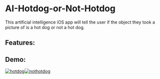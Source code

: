 # AI-Hotdog-or-Not-Hotdog
This artificial intelligence iOS app will tell the user if the object they took a picture of is a hot dog or not a hot dog.

## Features:

## Demo:

<a style="float:left;" href="https://media.giphy.com/media/VbE3UYeZ2ywdJH0hej/giphy.gif"><img src="https://media.giphy.com/media/VbE3UYeZ2ywdJH0hej/giphy.gif" title="hotdog"/></a>

<a style="float:left;" href="https://media.giphy.com/media/WovVJt20yNiakNiVSU/giphy.gif"><img src="https://media.giphy.com/media/WovVJt20yNiakNiVSU/giphy.gif" title="nothotdog"/></a>
